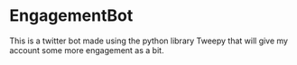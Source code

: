 # EngagementBot
This is a twitter bot made using the python library Tweepy that will give my account some more engagement as a bit.
